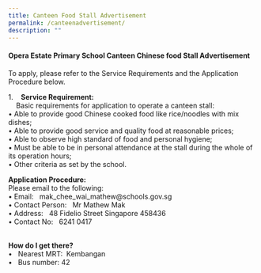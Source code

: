```yaml
---
title: Canteen Food Stall Advertisement
permalink: /canteenadvertisement/
description: ""
---
```

<h4><strong>Opera Estate Primary School Canteen Chinese food Stall Advertisement</strong></h4>

<p>To apply, please refer to the Service Requirements and the Application Procedure below.</p>


<p>1. &nbsp;&nbsp;&nbsp;<b>Service Requirement:</b><br>&nbsp;&nbsp;&nbsp;&nbsp;Basic requirements for application to operate a canteen stall:<br>
•	Able to provide good Chinese cooked food like rice/noodles with mix dishes;<br>
•	Able to provide good service and quality food at reasonable prices;<br>
•	Able to observe high standard of food and personal hygiene;<br>
•	Must be able to be in personal attendance at the stall during the whole of its operation hours;<br>
•	Other criteria as set by the school.
<br></p>

<p><b>Application Procedure:</b><br>Please email to the following:<br>
	•	Email: &nbsp;&nbsp;mak_chee_wai_mathew@schools.gov.sg<br>
	•	Contact Person:&nbsp;&nbsp; Mr Mathew Mak<br>
	•	Address: &nbsp;&nbsp;48 Fidelio Street Singapore 458436<br>
		•	Contact No:  &nbsp;&nbsp;6241 0417<br><br>
	
<b>How do I get there?</b><br>
• &nbsp; Nearest MRT: &nbsp;Kembangan <br>
• &nbsp; Bus number: 42

</p>